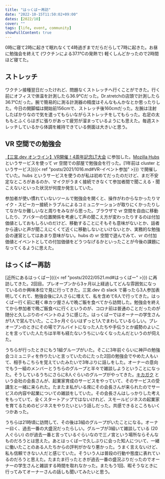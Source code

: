 ```yaml
---
title: "はっくばー再訪"
date: "2022-10-15T11:50:02+09:00"
dates: [2022/10]
cover: ""
tags: [life, event, community]
showFullContent: true
---
```


0時に寝て2時に起きて眠れなくて4時過ぎまでだらだらして7時に起きた。お昼に勉強会を終えて (ワクチンによる37.1℃の発熱で) 軽くしんどかったので2時間ほど寝てた。

## ストレッチ

ワクチン接種翌日だったけれど、問題なくストレッチへ行くことができた。行く前にオフィスで体温を計測したら36.9℃だった。Dr.stretchの店頭で計測したら36.1℃だった。腕で簡易的に測る計測器の精度はそんなもんかなとか思ったりした。今日の開脚幅は開始前156cmで、ストレッチ後160cmだった。左腕は注射したばかりなので気を遣ってもらいながらストレッチをしてもらった。右足の太ももとふくらはぎに張りがあって疲労が溜まっているようにも思えた。毎週ストレッチしているから体調を維持できている側面は大きいと思う。

## VR 空間での勉強会

[【三宮.dev オンライン】VR開催！4周年記念LT大会](https://kobe-sannomiya-dev.connpass.com/event/261476/) に参加した。[Mozilla Hubs](https://hubs.mozilla.com/) というサービスを使って vr 空間での部屋で勉強会を行った。[1年前は cluster というサービス]({{< ref "posts/2021/1016.md#VR-イベント参加" >}}) で開催していた。hubs というサービスを使うのが私は初めてだったのだけど、まだ不安定なところがあるのか、マイクがうまく接続できなくて参加者間で聞こえる・聞こえないといった状況が何度か発生していた。

参加者が使い慣れていないツールで勉強会を開くと、操作がわからなかったりマイク・スピーカー接続トラブルによるコミュニケーションが取りにくかったりしてなかなか難しいなと周りをみながら思った。ブラウザで vr 空間を自由に移動したり、アバターの位置関係を考慮して声の聞こえ方が変わったりするのは付加価値としておもしろいのだけど、移動することにそもそも意味がないとか、話者から遠いと声が聞こえにくくて近くに移動しないといけないとか、実務的な勉強会の運営としてはあまり意味がない。hubs の vr 空間で遊んでみて、vr の付加価値とイベントとしての付加価値をどうつなげるかといったことが今後の課題になってくるように思えた。

## はっくばー再訪

[近所にあるはっくばー]({{< ref "posts/2022/0521.md#はっくばー" >}}) に再訪してきた。2回目。プレオープンから3ヶ月以上経過してどんな雰囲気になっているのか興味本位で見に行ってきた。三宮.dev の slack で募ったら3人参加表明してくれて、勉強会後に2人さらに増えて、私を含めて6人で行ってきた。はっくばー行く前に軽く串カツ屋さんで晩ご飯を食べてから訪問した。勉強会を終えてから参加者で晩ご飯食べに行くというのが、コロナ前は普通のことだったのが随分と久しぶりのイベントのように感じた。はっくばーではオーナーの学生さんが1人で営んでいた。ここ3ヶ月ぐらいはずっと1人でまわしているらしい。プレオープンのときにその場でアルバイトになった人たちや手伝うとか威勢のよいことを言っていた人たちは半年も経たないうちにいなくなったんだというのが伺えた。

うちらが行ったときにもう1組グループがいた。そこに3年前ぐらいに神戸の勉強会コミュニティを作りたいと言っていたのにたった2回の勉強会でやめた人もいて、相手もこちらを覚えていたみたいで3年ぶりに話しをした。オーナーの意向でもう一組のメンバーとうちらのグループと半々で雑談しようということになった。そうしているうちにさらに8人ぐらいのグループがやってきた。[キカガク](https://www.kikagaku.ai/) という会社の会長さんが、起業家育成のサービスをやっていて、そのサービスの受講生と一緒に来られた。たまたま私がいる席にその会長さんが来られたのでサービスの内容や起業についての雑談をしていた。その会長さんはしっかりした考えをもっていて、全くスタートアップではないけれど、スモールビジネスの起業家を育てるためのビジネスをやりたいという話しだった。共感できるところもいくつかあった。

うちらは21時頃に訪問して、その後は3組のグループがいたことになる。オーナー曰く、過去一番の大盛況だったらしい。グループが3組いて雑談している (20人ぐらい) のが過去一番と言っているぐらいなので三ノ宮という場所ならそんなものだろうとは思えた。あとはっくばーで久しぶりに会った知人について、一緒に働いたことのある人たちからの評判がかなり悪かった。うまく言えないけど、私も信頼できない人だと感じていた。そういう人は普段の行動や態度に表れているのだろうと思えた。たまたま行ったときが過去一番の盛況ぶりだったのでオーナーの学生さんと雑談する時間を取れなかった。またもう1回、暇そうなときに行ってみてオーナーさんの話しも聞いてみたいと思う。
